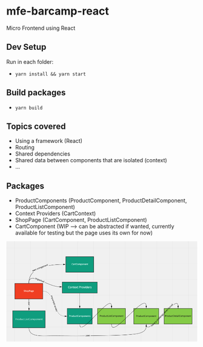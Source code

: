 # mfe-barcamp-react

Micro Frontend using React

## Dev Setup

Run in each folder:

- `yarn install && yarn start`

## Build packages

- `yarn build`

## Topics covered

- Using a framework (React)
- Routing
- Shared dependencies
- Shared data between components that are isolated (context)
- ...

## Packages

- ProductComponents (ProductComponent, ProductDetailComponent, ProductListComponent)
- Context Providers (CartContext)
- ShopPage (CartComponent, ProductListComponent)
- CartComponent (WIP --> can be abstracted if wanted, currently available for testing but the page uses its own for now)

![Diagram](./assets/diagram.png)
